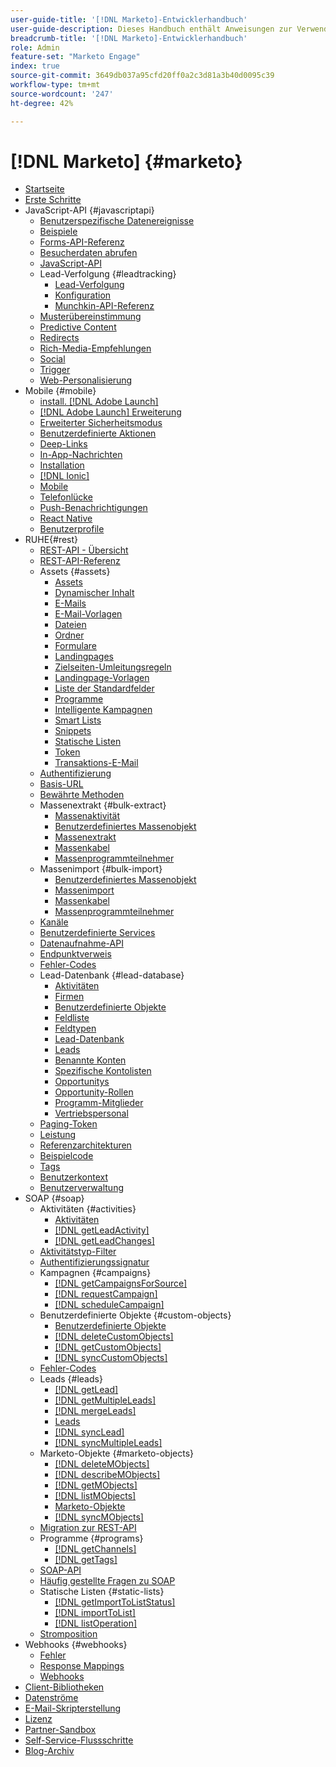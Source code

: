 ```yaml
---
user-guide-title: '[!DNL Marketo]-Entwicklerhandbuch'
user-guide-description: Dieses Handbuch enthält Anweisungen zur Verwendung von  [!DNL Marketo] -APIs.
breadcrumb-title: '[!DNL Marketo]-Entwicklerhandbuch'
role: Admin
feature-set: "Marketo Engage"
index: true
source-git-commit: 3649db037a95cfd20ff0a2c3d81a3b40d0095c39
workflow-type: tm+mt
source-wordcount: '247'
ht-degree: 42%

---
```



# [!DNL Marketo] {#marketo}

- [Startseite](home.md)
- [Erste Schritte](getting-started.md)
- JavaScript-API {#javascriptapi}
   - [Benutzerspezifische Datenereignisse](javascript-api/custom-data-events.md)
   - [Beispiele](javascript-api/examples.md)
   - [Forms-API-Referenz](javascript-api/forms-api-reference.md)
   - [Besucherdaten abrufen](javascript-api/get-visitor-data.md)
   - [JavaScript-API](javascript-api/javascript-api.md)
   - Lead-Verfolgung {#leadtracking}
      - [Lead-Verfolgung](javascript-api/lead-tracking.md)
      - [Konfiguration](javascript-api/configuration.md)
      - [Munchkin-API-Referenz](javascript-api/api-reference.md)
   - [Musterübereinstimmung](javascript-api/pattern-match.md)
   - [Predictive Content](javascript-api/predictive-content.md)
   - [Redirects](javascript-api/redirect.md)
   - [Rich-Media-Empfehlungen](javascript-api/rich-media-recommendation.md)
   - [Social](javascript-api/social.md)
   - [Trigger](javascript-api/triggers.md)
   - [Web-Personalisierung](javascript-api/web-personalization.md)
- Mobile {#mobile}
   - [install. [!DNL Adobe Launch] ](mobile/adobe-launch-extension-installation.md)
   - [[!DNL Adobe Launch] Erweiterung](mobile/adobe-launch-extension.md)
   - [Erweiterter Sicherheitsmodus](mobile/advanced-security-access-mode.md)
   - [Benutzerdefinierte Aktionen](mobile/custom-actions.md)
   - [Deep-Links](mobile/enabling-deep-links-in-your-app.md)
   - [In-App-Nachrichten](mobile/in-app-messages.md)
   - [Installation](mobile/installation.md)
   - [[!DNL Ionic]](mobile/ionic.md)
   - [Mobile](mobile/mobile.md)
   - [Telefonlücke](mobile/phonegap.md)
   - [Push-Benachrichtigungen](mobile/push-notifications.md)
   - [React Native](mobile/react-native.md)
   - [Benutzerprofile](mobile/user-profiles.md)
- RUHE{#rest}
   - [REST-API - Übersicht](rest-api/rest-api.md)
   - [REST-API-Referenz](https://developer.adobe.com/marketo-apis/)
   - Assets {#assets}
      - [Assets](rest-api/assets.md)
      - [Dynamischer Inhalt](rest-api/dynamic-content.md)
      - [E-Mails](rest-api/emails.md)
      - [E-Mail-Vorlagen](rest-api/email-templates.md)
      - [Dateien](rest-api/files.md)
      - [Ordner](rest-api/folders.md)
      - [Formulare](rest-api/forms.md)
      - [Landingpages](rest-api/landing-pages.md)
      - [Zielseiten-Umleitungsregeln](rest-api/landing-page-redirect-rules.md)
      - [Landingpage-Vorlagen](rest-api/landing-page-templates.md)
      - [Liste der Standardfelder](rest-api/list-of-standard-fields.md)
      - [Programme](rest-api/programs.md)
      - [Intelligente Kampagnen](rest-api/smart-campaigns.md)
      - [Smart Lists](rest-api/smart-lists.md)
      - [Snippets](rest-api/snippets.md)
      - [Statische Listen](rest-api/static-lists.md)
      - [Token](rest-api/tokens.md)
      - [Transaktions-E-Mail](rest-api/transactional-email.md)
   - [Authentifizierung](rest-api/authentication.md)
   - [Basis-URL](rest-api/base-url.md)
   - [Bewährte Methoden](rest-api/marketo-integration-best-practices.md)
   - Massenextrakt {#bulk-extract}
      - [Massenaktivität](rest-api/bulk-activity-extract.md)
      - [Benutzerdefiniertes Massenobjekt](rest-api/bulk-custom-object-extract.md)
      - [Massenextrakt](rest-api/bulk-extract.md)
      - [Massenkabel](rest-api/bulk-lead-extract.md)
      - [Massenprogrammteilnehmer](rest-api/bulk-program-member-extract.md)
   - Massenimport {#bulk-import}
      - [Benutzerdefiniertes Massenobjekt](rest-api/bulk-custom-object-import.md)
      - [Massenimport](rest-api/bulk-import.md)
      - [Massenkabel](rest-api/bulk-lead-import.md)
      - [Massenprogrammteilnehmer](rest-api/bulk-program-member-import.md)
   - [Kanäle](rest-api/channels.md)
   - [Benutzerdefinierte Services](rest-api/custom-services.md)
   - [Datenaufnahme-API](rest-api/data-ingestion.md)
   - [Endpunktverweis](rest-api/endpoint-reference.md)
   - [Fehler-Codes](rest-api/error-codes.md)
   - Lead-Datenbank {#lead-database}
      - [Aktivitäten](rest-api/activities.md)
      - [Firmen](rest-api/companies.md)
      - [Benutzerdefinierte Objekte](rest-api/custom-objects.md)
      - [Feldliste](rest-api/fields.md)
      - [Feldtypen](rest-api/field-types.md)
      - [Lead-Datenbank](rest-api/lead-database.md)
      - [Leads](rest-api/leads.md)
      - [Benannte Konten](rest-api/named-accounts.md)
      - [Spezifische Kontolisten](rest-api/named-account-lists.md)
      - [Opportunitys](rest-api/opportunities.md)
      - [Opportunity-Rollen](rest-api/opportunity-roles.md)
      - [Programm-Mitglieder](rest-api/program-members.md)
      - [Vertriebspersonal](rest-api/sales-persons.md)
   - [Paging-Token](rest-api/paging-tokens.md)
   - [Leistung](rest-api/performance.md)
   - [Referenzarchitekturen](rest-api/reference-architectures.md)
   - [Beispielcode](https://github.com/Marketo/REST-Sample-Code)
   - [Tags](rest-api/tags.md)
   - [Benutzerkontext](rest-api/user-context.md)
   - [Benutzerverwaltung](rest-api/user-management.md)
- SOAP {#soap}
   - Aktivitäten {#activities}
      - [Aktivitäten](soap-api/activities.md)
      - [[!DNL getLeadActivity]](soap-api/getleadactivity.md)
      - [[!DNL getLeadChanges]](soap-api/getleadchanges.md)
   - [Aktivitätstyp-Filter](soap-api/activity-type-filters.md)
   - [Authentifizierungssignatur](soap-api/authentication-signature.md)
   - Kampagnen {#campaigns}
      - [[!DNL getCampaignsForSource]](soap-api/getcampaignsforsource.md)
      - [[!DNL requestCampaign]](soap-api/requestcampaign.md)
      - [[!DNL scheduleCampaign]](soap-api/schedulecampaign.md)
   - Benutzerdefinierte Objekte {#custom-objects}
      - [Benutzerdefinierte Objekte](soap-api/custom-objects.md)
      - [[!DNL deleteCustomObjects]](soap-api/deletecustomobjects.md)
      - [[!DNL getCustomObjects]](soap-api/getcustomobjects.md)
      - [[!DNL syncCustomObjects]](soap-api/synccustomobjects.md)
   - [Fehler-Codes](soap-api/error-codes.md)
   - Leads {#leads}
      - [[!DNL getLead]](soap-api/getlead.md)
      - [[!DNL getMultipleLeads]](soap-api/getmultipleleads.md)
      - [[!DNL mergeLeads]](soap-api/mergeleads.md)
      - [Leads](soap-api/leads.md)
      - [[!DNL syncLead]](soap-api/synclead.md)
      - [[!DNL syncMultipleLeads]](soap-api/syncmultipleleads.md)
   - Marketo-Objekte {#marketo-objects}
      - [[!DNL deleteMObjects]](soap-api/deletemobjects.md)
      - [[!DNL describeMObjects]](soap-api/describemobject.md)
      - [[!DNL getMObjects]](soap-api/getmobjects.md)
      - [[!DNL listMObjects]](soap-api/listmobjects.md)
      - [Marketo-Objekte](soap-api/marketo-objects.md)
      - [[!DNL syncMObjects]](soap-api/syncmobjects.md)
   - [Migration zur REST-API](soap-api/migration.md)
   - Programme {#programs}
      - [[!DNL getChannels]](soap-api/getchannels.md)
      - [[!DNL getTags]](soap-api/gettags.md)
   - [SOAP-API](soap-api/soap-api.md)
   - [Häufig gestellte Fragen zu SOAP](soap-api/soap-faq.md)
   - Statische Listen {#static-lists}
      - [[!DNL getImportToListStatus]](soap-api/getimporttoliststatus.md)
      - [[!DNL importToList]](soap-api/importtolist.md)
      - [[!DNL listOperation]](soap-api/listoperation.md)
   - [Stromposition](soap-api/stream-position.md)
- Webhooks {#webhooks}
   - [Fehler](webhooks/errors.md)
   - [Response Mappings](webhooks/response-mappings.md)
   - [Webhooks](webhooks/webhooks.md)
- [Client-Bibliotheken](https://github.com/Marketo/Community-Supported-Client-Libraries)
- [Datenströme](https://developer.adobe.com/events/docs/guides/using/marketo/marketo-data-streams)
- [E-Mail-Skripterstellung](email-scripting.md)
- [Lizenz](api-license.md)
- [Partner-Sandbox](partner-sandbox.md)
- [Self-Service-Flussschritte](self-service-flow-steps.md)
- [Blog-Archiv](blog.md)
